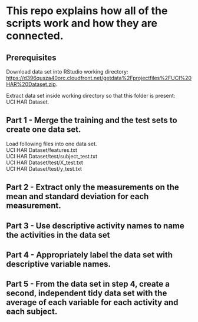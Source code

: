 # This repo explains how all of the scripts work and how they are connected.

## Prerequisites 
Download data set into RStudio working directory:  
https://d396qusza40orc.cloudfront.net/getdata%2Fprojectfiles%2FUCI%20HAR%20Dataset.zip. 

Extract data set inside working directory so that this folder is present:  
UCI HAR Dataset. 

## Part 1 - Merge the training and the test sets to create one data set.

Load following files into one data set.  
UCI HAR Dataset/features.txt  
UCI HAR Dataset/test/subject_test.txt  
UCI HAR Dataset/test/X_test.txt  
UCI HAR Dataset/test/y_test.txt  



## Part 2 - Extract only the measurements on the mean and standard deviation for each measurement.
## Part 3 - Use descriptive activity names to name the activities in the data set
## Part 4 - Appropriately label the data set with descriptive variable names.
## Part 5 - From the data set in step 4, create a second, independent tidy data set with the average of each variable for each activity and each subject.
